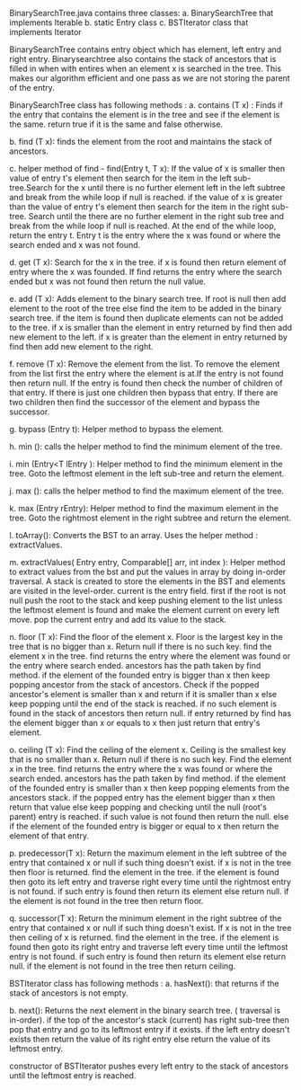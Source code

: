BinarySearchTree.java contains three classes:
a. BinarySearchTree that implements Iterable
b. static Entry class
c. BSTIterator class that implements Iterator

BinarySearchTree contains entry object which has element, left entry and right entry. Binarysearchtree also contains the stack of ancestors that is filled in when with entires when an element x is searched in the tree. 
This makes our algorithm efficient and one pass as we are not storing the parent of the entry. 

BinarySearchTree class has following methods :
a. contains (T x) : Finds if the entry that contains the element is in the tree and see if the element is the same. return true if it is the same and false otherwise.

b. find (T x): finds the element from the root and maintains the stack of ancestors.

c. helper method of find - find(Entry t, T x): If the value of x is smaller then value of entry t's element then search for the item in the left sub-tree.Search for the x until there is no further element left in the left subtree and break from the while loop if null is reached.
if the value of x is greater than the value of entry t's element then search for the item in the right sub-tree. Search until the there are no further element in the right sub tree and break from the while loop if null is reached. At the end of the while loop, return the entry t. Entry t is the entry where the x was found or where the search ended and x was not found.

d. get (T x): Search for the x in the tree. if x is found then return element of entry where the x was founded. If find returns the entry where the search ended but x was not found then return the null value.

e. add (T x): Adds element to the binary search tree. If root is null then add element to the root of the tree else find the item to be added in the binary search tree. if the item is found then duplicate elements can not be added to the tree. if x is smaller than the element in entry returned by find then add new element to the left. if x is greater than the element in entry returned by find then add new element to the right.

f. remove (T x): Remove the element from the list. To remove the element from the list first the entry where the element is at.If the entry is not found then return null. If the entry is found then check the number of children of that entry. If there is just one children then bypass that entry. If there are two children then find the successor of the element and bypass the successor.

g. bypass (Entry<T> t): Helper method to bypass the element.

h. min (): calls the helper method to find the minimum element of the tree.

i. min (Entry<T lEntry ): Helper method to find the minimum element in the tree. Goto the leftmost element in the left sub-tree and return the element.

j. max (): calls the helper method to find the maximum element of the tree.

k. max (Entry<T> rEntry): Helper method to find the maximum element in the tree. Goto the rightmost element in the right subtree and return the element.

l. toArray(): Converts the BST to an array. Uses the helper method : extractValues.

m. extractValues( Entry<T> entry, Comparable[] arr, int index ): Helper method to extract values from the bst and put the values in array by doing in-order traversal. A stack is created to store the elements in the BST and elements are visited in the level-order. current is the entry field. first if the root is not null push the root to the stack and keep pushing element to the list unless the leftmost element is found and make the element current on every left move. pop the current entry and add its value to the stack.

n. floor (T x): Find the floor of the element x. Floor is the largest key in the tree that is no bigger than x. Return null if there is no such key.
find the element x in the tree. find returns the entry where the element was found or the entry where search ended. ancestors has the path taken by
find method. if the element of the founded entry is bigger than x then keep popping ancestor from the stack of ancestors.
Check if the popped ancestor's element is smaller than x and return if it is smaller than x else keep popping until the end of the stack is reached.
if no such element is found in the stack of ancestors then return null.
if entry returned by find has the element bigger than x or equals to x then just return that entry's element.

o. ceiling (T x): Find the ceiling of the element x. Ceiling is the smallest key that is no smaller than x. Return null if there is no such key. Find the element x in the tree. find returns the entry where the x was found or where the search ended. ancestors has the path taken by find method. if the element of the founded entry is smaller than x then keep popping elements from the ancestors stack. if the popped entry has the element bigger than x then return that value else keep popping and checking until the null (root's parent) entry is reached. if such value is not found then return the null. else if the element of the founded entry is bigger or equal to x then return the element of that entry.

p. predecessor(T x): Return the maximum element in the left subtree of the entry that contained x or null if such thing doesn't exist.
if x is not in the tree then floor is returned. find the element in the tree. if the element is found then goto its left entry and traverse right every time until the rightmost entry is not found. if such entry is found then return its element else return null. if the element is not found in the tree then return floor.

q. successor(T x): Return the minimum element in the right subtree of the entry that contained x or null if such thing doesn't exist. If x is not in the tree then ceiling of x is returned. find the element in the tree. if the element is found then goto its right entry and traverse left every time until the leftmost entry is not found. if such entry is found then return its element else return null. if the element is not found in the tree then return ceiling.

BSTIterator class has following methods : 
a. hasNext(): that returns if the stack of ancestors is not empty. 

b. next(): Returns the next element in the binary search tree. ( traversal is in-order). if the top of the ancestor's stack (current) has right sub-tree then pop that entry and go to its leftmost entry if it exists. if the left entry doesn't exists then return the value of its right entry else return the value of its leftmost entry.

constructor of BSTIterator pushes every left entry to the stack of ancestors until the leftmost entry is reached. 



